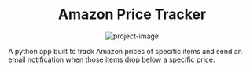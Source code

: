 <h1 align="center" id="title">Amazon Price Tracker</h1>

<p align="center"><img src="https://socialify.git.ci/iibrahemali/Amazon-PriceTracker/image?description=1&amp;descriptionEditable=Built%20using%20web%20scrapping%20and%20Flask%20app.&amp;font=Source%20Code%20Pro&amp;name=1&amp;owner=1&amp;pattern=Signal&amp;stargazers=1&amp;theme=Dark" alt="project-image"></p>

<p id="description">A python app built to track Amazon prices of specific items and send an email notification when those items drop below a specific price.</p>